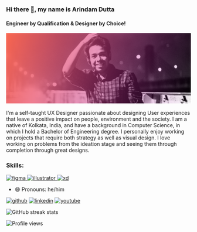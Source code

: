 ### Hi there 👋, my name is Arindam Dutta
#### Engineer by Qualification & Designer by Choice!
![Engineer by Qualification & Designer by Choice!](https://github.com/iarindamofficial/iarindamofficial/blob/main/Hey.png)

I'm a self-taught UX Designer passionate about designing User experiences that leave a positive impact on people, environment and the society. I am a native of Kolkata, India, and have a background in Computer Science, in which I hold a Bachelor of Engineering degree. I personally enjoy working on projects that require both strategy as well as visual design. I love working on problems from the ideation stage and seeing them through completion through great designs.

<h3 align="left">Skills:</h3>
<p align="left"> <a href="https://www.figma.com/" target="_blank" rel="noreferrer"> <img src="https://www.vectorlogo.zone/logos/figma/figma-icon.svg" alt="figma" width="40" height="40"/> </a> <a href="https://www.adobe.com/in/products/illustrator.html" target="_blank" rel="noreferrer"> <img src="https://www.vectorlogo.zone/logos/adobe_illustrator/adobe_illustrator-icon.svg" alt="illustrator" width="40" height="40"/> </a> <a href="https://www.adobe.com/products/xd.html" target="_blank" rel="noreferrer"> <img src="https://cdn.worldvectorlogo.com/logos/adobe-xd.svg" alt="xd" width="40" height="40"/> </a> </p>


- 😄 Pronouns: he/him 


[<img src='https://cdn.jsdelivr.net/npm/simple-icons@3.0.1/icons/github.svg' alt='github' height='40'>](https://github.com/iarindamofficial)  [<img src='https://cdn.jsdelivr.net/npm/simple-icons@3.0.1/icons/linkedin.svg' alt='linkedin' height='40'>](https://www.linkedin.com/in/iarindamofficial/)
[<img src='https://cdn.jsdelivr.net/npm/simple-icons@3.0.1/icons/youtube.svg' alt='youtube' height='40'>](https://www.youtube.com/c/CreateSkyOfficial)  

![GitHub streak stats](https://github-readme-streak-stats.herokuapp.com/?user=iarindamofficial)  

![Profile views](https://gpvc.arturio.dev/iarindamofficial)

